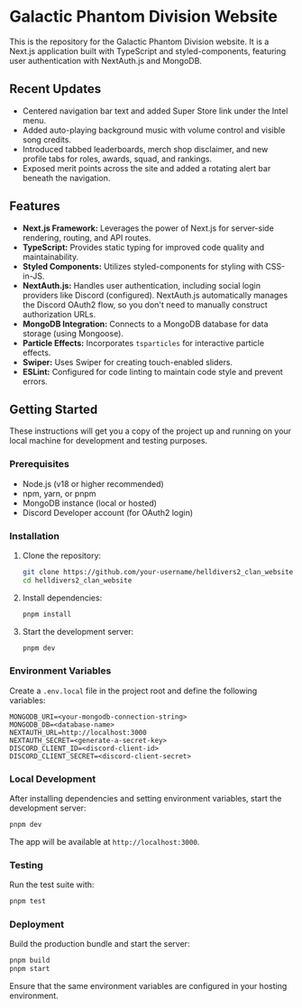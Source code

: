 # Galactic Phantom Division Website

This is the repository for the Galactic Phantom Division website. It is a Next.js application built with TypeScript and styled-components, featuring user authentication with NextAuth.js and MongoDB.

## Recent Updates

- Centered navigation bar text and added Super Store link under the Intel menu.
- Added auto-playing background music with volume control and visible song credits.
- Introduced tabbed leaderboards, merch shop disclaimer, and new profile tabs for roles, awards, squad, and rankings.
- Exposed merit points across the site and added a rotating alert bar beneath the navigation.

## Features

- **Next.js Framework:** Leverages the power of Next.js for server-side rendering, routing, and API routes.
- **TypeScript:** Provides static typing for improved code quality and maintainability.
- **Styled Components:** Utilizes styled-components for styling with CSS-in-JS.
- **NextAuth.js:** Handles user authentication, including social login providers like Discord (configured). NextAuth.js automatically manages the Discord OAuth2 flow, so you don't need to manually construct authorization URLs.
- **MongoDB Integration:** Connects to a MongoDB database for data storage (using Mongoose).
- **Particle Effects:** Incorporates `tsparticles` for interactive particle effects.
- **Swiper:** Uses Swiper for creating touch-enabled sliders.
- **ESLint:** Configured for code linting to maintain code style and prevent errors.

## Getting Started

These instructions will get you a copy of the project up and running on your local machine for development and testing purposes.

### Prerequisites

- Node.js (v18 or higher recommended)
- npm, yarn, or pnpm
- MongoDB instance (local or hosted)
- Discord Developer account (for OAuth2 login)

### Installation

1. Clone the repository:
   ```bash
   git clone https://github.com/your-username/helldivers2_clan_website.git
   cd helldivers2_clan_website
   ```
2. Install dependencies:
   ```bash
   pnpm install
   ```
3. Start the development server:
   ```bash
   pnpm dev
   ```

### Environment Variables

Create a `.env.local` file in the project root and define the following variables:

```
MONGODB_URI=<your-mongodb-connection-string>
MONGODB_DB=<database-name>
NEXTAUTH_URL=http://localhost:3000
NEXTAUTH_SECRET=<generate-a-secret-key>
DISCORD_CLIENT_ID=<discord-client-id>
DISCORD_CLIENT_SECRET=<discord-client-secret>
```

### Local Development

After installing dependencies and setting environment variables, start the development server:

```bash
pnpm dev
```

The app will be available at `http://localhost:3000`.

### Testing

Run the test suite with:

```bash
pnpm test
```

### Deployment

Build the production bundle and start the server:

```bash
pnpm build
pnpm start
```

Ensure that the same environment variables are configured in your hosting environment.
